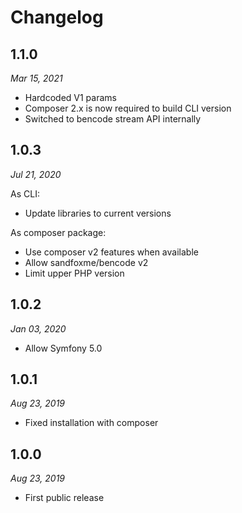 # Changelog

## 1.1.0

*Mar 15, 2021*

* Hardcoded V1 params
* Composer 2.x is now required to build CLI version
* Switched to bencode stream API internally

## 1.0.3

*Jul 21, 2020*

As CLI:

* Update libraries to current versions

As composer package:

* Use composer v2 features when available
* Allow sandfoxme/bencode v2
* Limit upper PHP version

## 1.0.2

*Jan 03, 2020*

* Allow Symfony 5.0

## 1.0.1

*Aug 23, 2019*

* Fixed installation with composer

## 1.0.0

*Aug 23, 2019*

* First public release
